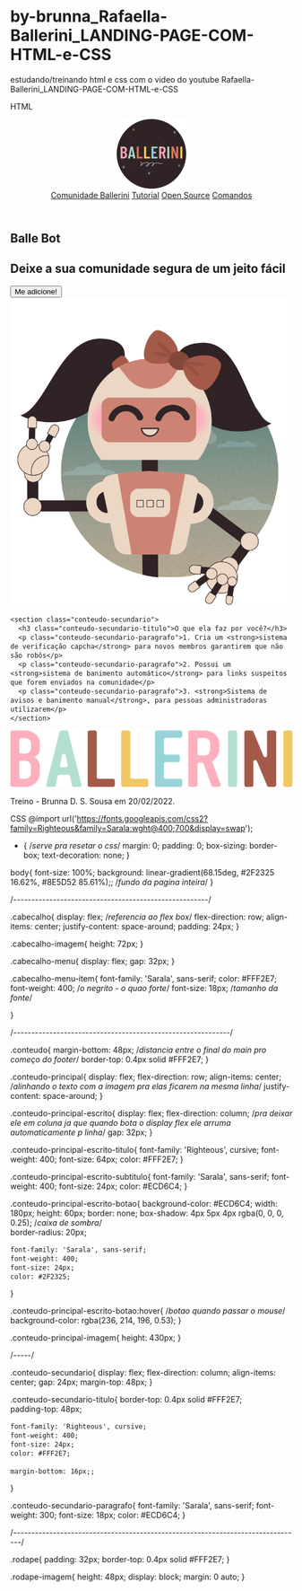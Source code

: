 # by-brunna_Rafaella-Ballerini_LANDING-PAGE-COM-HTML-e-CSS
estudando/treinando html e css com o video do youtube Rafaella-Ballerini_LANDING-PAGE-COM-HTML-e-CSS


HTML
<!DOCTYPE html>
<html lang="pt-BR">

<head>
  <meta charset="UTF-8">
  <meta name="viewport" content="width=device-width, initial-scale=1.0">
  <meta name="description" content="Um bot que irá moderar e deixar a sua comunidade segura de um jeito fácil!">
  <title>Balle Bot - Modere a sua comunidade do Discord</title>
  <link rel="stylesheet" type="text/css" href="style.css">
</head>

<body>
  <header class="cabecalho"> <!--cabeçalho-->
    <img class="cabecalho-imagem" src="logo.svg" alt="Logo da comunidade Ballerini">
    <nav class="cabecalho-menu"> <!--menu de navegação-->
      <a class="cabecalho-menu-item" href="https://discord.gg/wagxzStdcR">Comunidade Ballerini</a> <!--tag de ancora-->
      <a class="cabecalho-menu-item" href="https://www.youtube.com/watch?v=llF6vD-RljE&t=1435s&ab_channel=RafaellaBallerini">Tutorial</a>
      <a class="cabecalho-menu-item" href="https://github.com/rafaballerini/LandingPage">Open Source</a>
      <a class="cabecalho-menu-item" href="https://www.figma.com/file/myqP66iQwzjwjrIAJyyrip/BalleBot?node-id=2%3A2">Comandos</a>
    </nav>
  </header>

  <main class="conteudo">
    <section class="conteudo-principal">
      <div class="conteudo-principal-escrito">
        <h1 class="conteudo-principal-escrito-titulo">Balle Bot</h1>
        <h2 class="conteudo-principal-escrito-subtitulo">Deixe a sua comunidade segura de um jeito fácil</h2>
        <button class="conteudo-principal-escrito-botao">Me adicione!</button>
      </div>
      <img class="conteudo-principal-imagem"src="ballebot.svg" alt="Imagem da Balle Bot">
    </section>

    <section class="conteudo-secundario">
      <h3 class="conteudo-secundario-titulo">O que ela faz por você?</h3>
      <p class="conteudo-secundario-paragrafo">1. Cria um <strong>sistema de verificação capcha</strong> para novos membros garantirem que não são robôs</p>
      <p class="conteudo-secundario-paragrafo">2. Possui um <strong>sistema de banimento automático</strong> para links suspeitos que forem enviados na comunidade</p>
      <p class="conteudo-secundario-paragrafo">3. <strong>Sistema de avisos e banimento manual</strong>, para pessoas administradoras utilizarem</p>
    </section>
  </main>

  <footer class="rodape">  <!--rodapé-->
    <img class="rodape-imagem" src="ballerini.svg">
    <p>Treino - Brunna D. S. Sousa em 20/02/2022.</p>
  </footer>
</body>

</html>

<!--feito dia 20/02/2022 Brunna D. S. Sousa-->

CSS
@import url('https://fonts.googleapis.com/css2?family=Righteous&family=Sarala:wght@400;700&display=swap');

* { /*serve pra resetar o css*/
    margin: 0;
    padding: 0;
    box-sizing: border-box;
    text-decoration: none;
}

body{
    font-size: 100%;
    background: linear-gradient(68.15deg, #2F2325 16.62%, #8E5D52 85.61%);; /*fundo da pagina inteira*/
}

/*------------------------------------------------------*/

.cabecalho{
    display: flex; /*referencia ao flex box*/
    flex-direction: row;
    align-items: center;
    justify-content: space-around;
    padding: 24px;
}

.cabecalho-imagem{
    height: 72px;
}

.cabecalho-menu{
    display: flex;
    gap: 32px;
}

.cabecalho-menu-item{
    font-family: 'Sarala', sans-serif;
    color: #FFF2E7;
    font-weight: 400; /*o negrito - o quao forte*/
    font-size: 18px; /*tamanho da fonte*/

}

/*------------------------------------------------------------*/

.conteudo{
    margin-bottom: 48px; /*distancia entre o final do main pro começo do footer*/
    border-top: 0.4px solid #FFF2E7;
}

.conteudo-principal{
    display: flex;
    flex-direction: row;
    align-items: center; /*alinhando o texto com a imagem pra elas ficarem na mesma linha*/
    justify-content: space-around;
}

.conteudo-principal-escrito{
    display: flex;
    flex-direction: column; /*pra deixar ele em coluna ja que quando bota o display flex ele arruma automaticamente p linha*/
    gap: 32px;
}

.conteudo-principal-escrito-titulo{
    font-family: 'Righteous', cursive;
    font-weight: 400;
    font-size: 64px;
    color: #FFF2E7;
}

.conteudo-principal-escrito-subtitulo{
    font-family: 'Sarala', sans-serif;
    font-weight: 400;
    font-size: 24px;
    color:  #ECD6C4;
}

.conteudo-principal-escrito-botao{
    background-color: #ECD6C4;
    width: 180px;
    height: 60px;
    border: none;
    box-shadow: 4px 5px 4px rgba(0, 0, 0, 0.25); /*caixa de sombra*/   
    border-radius: 20px;

    font-family: 'Sarala', sans-serif;
    font-weight: 400;
    font-size: 24px;
    color: #2F2325;
}

.conteudo-principal-escrito-botao:hover{ /*botao quando passar o mouse*/
    background-color: rgba(236, 214, 196, 0.53);
}

.conteudo-principal-imagem{
    height: 430px;
}

/*-----*/

.conteudo-secundario{
    display: flex;
    flex-direction: column;
    align-items: center;
    gap: 24px;
    margin-top: 48px;
}

.conteudo-secundario-titulo{
    border-top: 0.4px solid #FFF2E7;    
    padding-top: 48px;

    font-family: 'Righteous', cursive;
    font-weight: 400;
    font-size: 24px;
    color: #FFF2E7;

    margin-bottom: 16px;;
}

.conteudo-secundario-paragrafo{
    font-family: 'Sarala', sans-serif;
    font-weight: 300;
    font-size: 18px;
    color: #ECD6C4;
}

/*--------------------------------------------------------------------------------*/

.rodape{
    padding: 32px;
    border-top: 0.4px solid #FFF2E7;
}

.rodape-imagem{
    height: 48px;
    display: block;
    margin: 0 auto;
}
